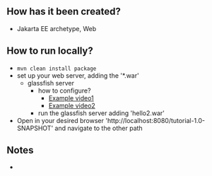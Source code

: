 ## How has it been created?
* Jakarta EE archetype, Web

## How to run locally?
* `mvn clean install package`
* set up your web server, adding the '*.war'
  * glassfish server
    * how to configure?
      * [Example video1](https://www.youtube.com/watch?v=AJxBg90HM4s)
      * [Example video2](https://www.youtube.com/watch?v=Z0fB4Mkmi3A)
    * run the glassfish server adding 'hello2.war'
* Open in your desired browser 'http://localhost:8080/tutorial-1.0-SNAPSHOT' and navigate to the other path

## Notes
* 